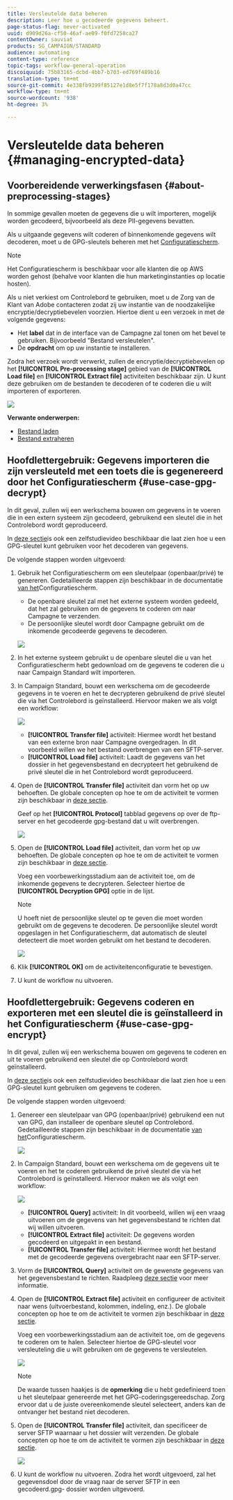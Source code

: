 ```yaml
---
title: Versleutelde data beheren
description: Leer hoe u gecodeerde gegevens beheert.
page-status-flag: never-activated
uuid: d909d26a-cf50-46af-ae09-f0fd7258ca27
contentOwner: sauviat
products: SG_CAMPAIGN/STANDARD
audience: automating
content-type: reference
topic-tags: workflow-general-operation
discoiquuid: 75b83165-dcbd-4bb7-b703-ed769f489b16
translation-type: tm+mt
source-git-commit: 4e338fb9399f85127e1d8e5f7f178a8d3d0a47cc
workflow-type: tm+mt
source-wordcount: '938'
ht-degree: 3%

---
```



# Versleutelde data beheren {#managing-encrypted-data}

## Voorbereidende verwerkingsfasen {#about-preprocessing-stages}

In sommige gevallen moeten de gegevens die u wilt importeren, mogelijk worden gecodeerd, bijvoorbeeld als deze PII-gegevens bevatten.

Als u uitgaande gegevens wilt coderen of binnenkomende gegevens wilt decoderen, moet u de GPG-sleutels beheren met het [Configuratiescherm](https://docs.adobe.com/content/help/nl-NL/control-panel/using/instances-settings/gpg-keys-management.html).

>[!NOTE]
>
>Het Configuratiescherm is beschikbaar voor alle klanten die op AWS worden gehost (behalve voor klanten die hun marketinginstanties op locatie hosten).

Als u niet verkiest om Controlebord te gebruiken, moet u de Zorg van de Klant van Adobe contacteren zodat zij uw instantie van de noodzakelijke encryptie/decryptiebevelen voorzien. Hiertoe dient u een verzoek in met de volgende gegevens:

* Het **label** dat in de interface van de Campagne zal tonen om het bevel te gebruiken. Bijvoorbeeld &quot;Bestand versleutelen&quot;.
* De **opdracht** om op uw instantie te installeren.

Zodra het verzoek wordt verwerkt, zullen de encryptie/decryptiebevelen op het **[!UICONTROL Pre-processing stage]** gebied van de **[!UICONTROL Load file]** en **[!UICONTROL Extract file]** activiteiten beschikbaar zijn. U kunt deze gebruiken om de bestanden te decoderen of te coderen die u wilt importeren of exporteren.

![](assets/preprocessing-encryption.png)

**Verwante onderwerpen:**

* [Bestand laden](../../automating/using/load-file.md)
* [Bestand extraheren](../../automating/using/extract-file.md)

## Hoofdlettergebruik: Gegevens importeren die zijn versleuteld met een toets die is gegenereerd door het Configuratiescherm {#use-case-gpg-decrypt}

In dit geval, zullen wij een werkschema bouwen om gegevens in te voeren die in een extern systeem zijn gecodeerd, gebruikend een sleutel die in het Controlebord wordt geproduceerd.

In [deze sectie](https://docs.adobe.com/content/help/en/campaign-standard-learn/tutorials/administrating/control-panel/gpg-key-management/decrypting-data.html)is ook een zelfstudievideo beschikbaar die laat zien hoe u een GPG-sleutel kunt gebruiken voor het decoderen van gegevens.

De volgende stappen worden uitgevoerd:

1. Gebruik het Configuratiescherm om een sleutelpaar (openbaar/privé) te genereren. Gedetailleerde stappen zijn beschikbaar in de documentatie [van het](https://docs.adobe.com/content/help/en/control-panel/using/instances-settings/gpg-keys-management.html#decrypting-data)Configuratiescherm.

   * De openbare sleutel zal met het externe systeem worden gedeeld, dat het zal gebruiken om de gegevens te coderen om naar Campagne te verzenden.
   * De persoonlijke sleutel wordt door Campagne gebruikt om de inkomende gecodeerde gegevens te decoderen.

   ![](assets/gpg_generate.png)

1. In het externe systeem gebruikt u de openbare sleutel die u van het Configuratiescherm hebt gedownload om de gegevens te coderen die u naar Campaign Standard wilt importeren.

1. In Campaign Standard, bouwt een werkschema om de gecodeerde gegevens in te voeren en het te decrypteren gebruikend de privé sleutel die via het Controlebord is geïnstalleerd. Hiervoor maken we als volgt een workflow:

   ![](assets/gpg_workflow.png)

   * **[!UICONTROL Transfer file]** activiteit: Hiermee wordt het bestand van een externe bron naar Campagne overgedragen. In dit voorbeeld willen we het bestand overbrengen van een SFTP-server.
   * **[!UICONTROL Load file]** activiteit: Laadt de gegevens van het dossier in het gegevensbestand en decrypteert het gebruikend de privé sleutel die in het Controlebord wordt geproduceerd.

1. Open de **[!UICONTROL Transfer file]** activiteit dan vorm het op uw behoeften. De globale concepten op hoe te om de activiteit te vormen zijn beschikbaar in [deze sectie](../../automating/using/load-file.md).

   Geef op het **[!UICONTROL Protocol]** tabblad gegevens op over de ftp-server en het gecodeerde gpg-bestand dat u wilt overbrengen.

   ![](assets/gpg_transfer.png)

1. Open de **[!UICONTROL Load file]** activiteit, dan vorm het op uw behoeften. De globale concepten op hoe te om de activiteit te vormen zijn beschikbaar in [deze sectie](../../automating/using/load-file.md).

   Voeg een voorbewerkingsstadium aan de activiteit toe, om de inkomende gegevens te decrypteren. Selecteer hiertoe de **[!UICONTROL Decryption GPG]** optie in de lijst.

   >[!NOTE]
   >
   >U hoeft niet de persoonlijke sleutel op te geven die moet worden gebruikt om de gegevens te decoderen. De persoonlijke sleutel wordt opgeslagen in het Configuratiescherm, dat automatisch de sleutel detecteert die moet worden gebruikt om het bestand te decoderen.

   ![](assets/gpg_load.png)

1. Klik **[!UICONTROL OK]** om de activiteitenconfiguratie te bevestigen.

1. U kunt de workflow nu uitvoeren.

## Hoofdlettergebruik: Gegevens coderen en exporteren met een sleutel die is geïnstalleerd in het Configuratiescherm {#use-case-gpg-encrypt}

In dit geval, zullen wij een werkschema bouwen om gegevens te coderen en uit te voeren gebruikend een sleutel die op Controlebord wordt geïnstalleerd.

In [deze sectie](https://docs.adobe.com/content/help/en/campaign-standard-learn/tutorials/administrating/control-panel/gpg-key-management/using-a-gpg-key-to-encrypt-data.html)is ook een zelfstudievideo beschikbaar die laat zien hoe u een GPG-sleutel kunt gebruiken om gegevens te coderen.

De volgende stappen worden uitgevoerd:

1. Genereer een sleutelpaar van GPG (openbaar/privé) gebruikend een nut van GPG, dan installeer de openbare sleutel op Controlebord. Gedetailleerde stappen zijn beschikbaar in de documentatie [van het](https://docs.adobe.com/content/help/en/control-panel/using/instances-settings/gpg-keys-management.html#encrypting-data)Configuratiescherm.

   ![](assets/gpg_install.png)

1. In Campaign Standard, bouwt een werkschema om de gegevens uit te voeren en het te coderen gebruikend de privé sleutel die via het Controlebord is geïnstalleerd. Hiervoor maken we als volgt een workflow:

   ![](assets/gpg-workflow-export.png)

   * **[!UICONTROL Query]** activiteit: In dit voorbeeld, willen wij een vraag uitvoeren om de gegevens van het gegevensbestand te richten dat wij willen uitvoeren.
   * **[!UICONTROL Extract file]** activiteit: De gegevens worden gecodeerd en uitgepakt in een bestand.
   * **[!UICONTROL Transfer file]** activiteit: Hiermee wordt het bestand met de gecodeerde gegevens overgebracht naar een SFTP-server.

1. Vorm de **[!UICONTROL Query]** activiteit om de gewenste gegevens van het gegevensbestand te richten. Raadpleeg [deze sectie](../../automating/using/query.md) voor meer informatie.

1. Open de **[!UICONTROL Extract file]** activiteit en configureer de activiteit naar wens (uitvoerbestand, kolommen, indeling, enz.). De globale concepten op hoe te om de activiteit te vormen zijn beschikbaar in [deze sectie](../../automating/using/extract-file.md).

   Voeg een voorbewerkingsstadium aan de activiteit toe, om de gegevens te coderen om te halen. Selecteer hiertoe de GPG-sleutel voor versleuteling die u wilt gebruiken om de gegevens te versleutelen.

   ![](assets/gpg-extract-stage.png)

   >[!NOTE]
   >
   >De waarde tussen haakjes is de **opmerking** die u hebt gedefinieerd toen u het sleutelpaar genereerde met het GPG-coderingsgereedschap. Zorg ervoor dat u de juiste overeenkomende sleutel selecteert, anders kan de ontvanger het bestand niet decoderen.

1. Open de **[!UICONTROL Transfer file]** activiteit, dan specificeer de server SFTP waarnaar u het dossier wilt verzenden. De globale concepten op hoe te om de activiteit te vormen zijn beschikbaar in [deze sectie](../../automating/using/transfer-file.md).

   ![](assets/gpg-transfer-encrypt.png)

1. U kunt de workflow nu uitvoeren. Zodra het wordt uitgevoerd, zal het gegevensdoel door de vraag naar de server SFTP in een gecodeerd.gpg- dossier worden uitgevoerd.
